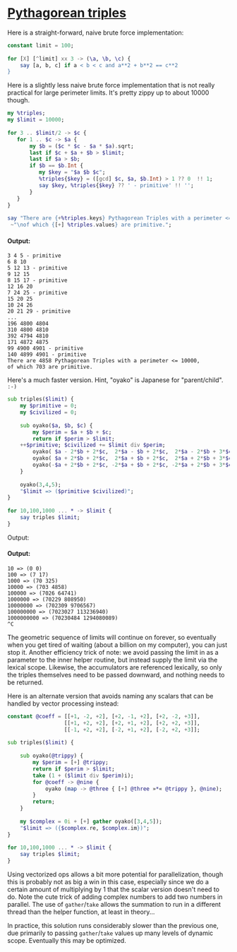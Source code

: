 [1]: https://rosettacode.org/wiki/Pythagorean_triples

# [Pythagorean triples][1]

Here is a straight-forward, naive brute force implementation:

```raku
constant limit = 100;
 
for [X] [^limit] xx 3 -> (\a, \b, \c) {
    say [a, b, c] if a < b < c and a**2 + b**2 == c**2
}
```


Here is a slightly less naive brute force implementation that is not really practical for large perimeter limits. It's pretty zippy up to about 10000 though.

```raku
my %triples;
my $limit = 10000;
 
for 3 .. $limit/2 -> $c {
   for 1 .. $c -> $a {
       my $b = ($c * $c - $a * $a).sqrt;
       last if $c + $a + $b > $limit;
       last if $a > $b;
       if $b == $b.Int {
          my $key = "$a $b $c";
          %triples{$key} = ([gcd] $c, $a, $b.Int) > 1 ?? 0  !! 1;
          say $key, %triples{$key} ?? ' - primitive' !! '';
       }
   } 
}
 
say "There are {+%triples.keys} Pythagorean Triples with a perimeter <= $limit,"
 ~"\nof which {[+] %triples.values} are primitive.";
```

#### Output:
```
3 4 5 - primitive
6 8 10
5 12 13 - primitive
9 12 15
8 15 17 - primitive
12 16 20
7 24 25 - primitive
15 20 25
10 24 26
20 21 29 - primitive
...
196 4800 4804
310 4800 4810
392 4794 4810
171 4872 4875
99 4900 4901 - primitive
140 4899 4901 - primitive
There are 4858 Pythagorean Triples with a perimeter <= 10000,
of which 703 are primitive.
```


Here's a much faster version. Hint, "oyako" is Japanese for "parent/child". `:-)`

```raku
sub triples($limit) {
    my $primitive = 0;
    my $civilized = 0;
 
    sub oyako($a, $b, $c) {
        my $perim = $a + $b + $c;
        return if $perim > $limit;
    ++$primitive; $civilized += $limit div $perim;
        oyako( $a - 2*$b + 2*$c,  2*$a - $b + 2*$c,  2*$a - 2*$b + 3*$c);
        oyako( $a + 2*$b + 2*$c,  2*$a + $b + 2*$c,  2*$a + 2*$b + 3*$c);
        oyako(-$a + 2*$b + 2*$c, -2*$a + $b + 2*$c, -2*$a + 2*$b + 3*$c);
    }
 
    oyako(3,4,5);
    "$limit => ($primitive $civilized)";
}
 
for 10,100,1000 ... * -> $limit {
    say triples $limit;
}
```


Output:


#### Output:
```
10 => (0 0)
100 => (7 17)
1000 => (70 325)
10000 => (703 4858)
100000 => (7026 64741)
1000000 => (70229 808950)
10000000 => (702309 9706567)
100000000 => (7023027 113236940)
1000000000 => (70230484 1294080089)
^C
```


The geometric sequence of limits will continue on forever, so eventually when you get tired of waiting (about a billion on my computer), you can just stop it. Another efficiency trick of note: we avoid passing the limit in as a parameter to the inner helper routine, but instead supply the limit via the lexical scope. Likewise, the accumulators are referenced lexically, so only the triples themselves need to be passed downward, and nothing needs to be returned.



Here is an alternate version that avoids naming any scalars that can be handled by vector processing instead:

```raku
constant @coeff = [[+1, -2, +2], [+2, -1, +2], [+2, -2, +3]],
                  [[+1, +2, +2], [+2, +1, +2], [+2, +2, +3]],
                  [[-1, +2, +2], [-2, +1, +2], [-2, +2, +3]];
 
sub triples($limit) {
 
    sub oyako(@trippy) {
        my $perim = [+] @trippy;
        return if $perim > $limit;
        take (1 + ($limit div $perim)i);
        for @coeff -> @nine {
            oyako (map -> @three { [+] @three »*« @trippy }, @nine);
        }
        return;
    }
 
    my $complex = 0i + [+] gather oyako([3,4,5]);
    "$limit => ({$complex.re, $complex.im})";
}
 
for 10,100,1000 ... * -> $limit {
    say triples $limit;
}
```


Using vectorized ops allows a bit more potential for parallelization, though this is probably not as big a win in this case, especially since we do a certain amount of multiplying by 1 that the scalar version doesn't need to do.
Note the cute trick of adding complex numbers to add two numbers in parallel.
The use of `gather`/`take` allows the summation to run in a different thread than the helper function, at least in theory...



In practice, this solution runs considerably slower than the previous one, due primarily to passing `gather`/`take` values up many levels of dynamic scope. Eventually this may be optimized.